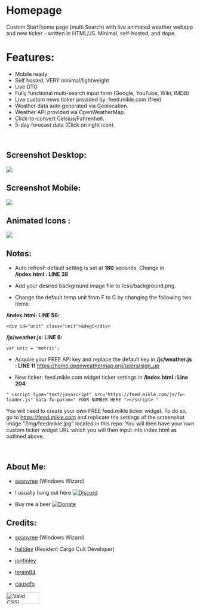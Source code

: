 # Homepage
Custom Start/home page (multi Search) with live animated weather webapp and new ticker -  written in HTML/JS. Minimal, self-hosted, and dope. 
<br>

# Features:
- Mobile ready
- Self hosted, VERY minimal/lightweight
- Live DTG
- Fully functional multi-search input form (Google, YouTube, Wiki, IMDB)
- Live custom news ticker provided by: feed.mikle.com (free)
- Weather data auto generated via Geolocation.
- Weather API provided via OpenWeatherMap.
- Click-to-convert Celsius/Fahrenheit.
- 5-day forecast data (Click on right icon).

<br>

 
## Screenshot Desktop:

 <img src="https://i.imgur.com/I4MiBPO.png">

## Screenshot Mobile:

<img src="https://i.imgur.com/67bFzjd.jpg">

## Animated Icons :

<img src="https://i.imgur.com/Nf8H56C.png[/img]">


## Notes:

- Auto refresh default setting is set at **180** seconds. Change in **/index.html : LINE 38**


- Add your desired background image file to /css/background.png.


- Change the default temp unit from F to C by changing the following two items:

**/index.html: LINE 56:**

```
<div id="unit" class="unit">&degC</div>
```

**/js/weather.js: LINE 9:**

```
var unit = 'metric';
```


- Acquire your FREE API key and replace the default key in **/js/weather.js : LINE 11**
 https://home.openweathermap.org/users/sign_up
 
 
 
 - New ticker: feed.mikle.com widget ticker settings in **/index.html : Line 204**:  
 ```
 " <script type="text/javascript" src="https://feed.mikle.com/js/fw-loader.js" data-fw-param=" YOUR NUMBER HERE "></script> "
 ```
 
You will need to create your own FREE feed.mikle ticker widget.  To do so, go to https://feed.mikle.com and replicate the settings of the screenshot image "/img/feedmikle.jpg" located in this repo. You will then have your own custom ticker widget URL which you will then input into index.html as outlined above.



<br>

## About Me:

- [seanvree](https://github.com/seanvree) (Windows Wizard)

- I usually hang out here [![Discord](https://img.shields.io/discord/102860784329052160.svg)](https://discord.gg/j2XGCtH)
- Buy me a beer [![Donate](https://img.shields.io/badge/Donate-PayPal-green.svg)](https://paypal.me/seanvree)


## Credits:

- [seanvree](https://github.com/seanvree) (Windows Wizard)

- [haltdev](https://github.com/haltdev) (Resident Cargo Cult Developer)

- [jonfinley](https://github.com/jonfinley)

- [leram84](https://github.com/leram84)

- [causefx](https://github.com/causefx)


<p>
    <a href="https://jigsaw.w3.org/css-validator/check/referer">
        <img style="border:0;width:88px;height:31px"
            src="https://jigsaw.w3.org/css-validator/images/vcss-blue"
            alt="Valid CSS!" />
    </a>
</p>



